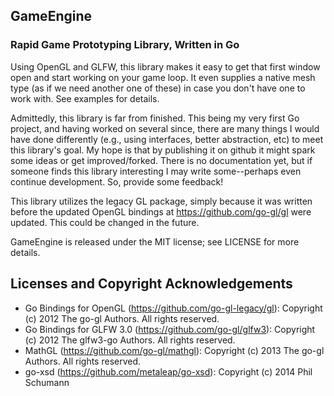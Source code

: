 ## GameEngine ##
### Rapid Game Prototyping Library, Written in Go ###

Using OpenGL and GLFW, this library makes it easy to get that first window open and start working on your game loop. It even supplies a native mesh type (as if we need another one of these) in case you don't have one to work with. See examples for details.

Admittedly, this library is far from finished. This being my very first Go project, and having worked on several since, there are many things I would have done differently (e.g., using interfaces, better abstraction, etc) to meet this library's goal. My hope is that by publishing it on github it might spark some ideas or get improved/forked. There is no documentation yet, but if someone finds this library interesting I may write some--perhaps even continue development.  So, provide some feedback!

This library utilizes the legacy GL package, simply because it was written before the updated OpenGL bindings at https://github.com/go-gl/gl were updated. This could be changed in the future.

GameEngine is released under the MIT license; see LICENSE for more details.

## Licenses and Copyright Acknowledgements ##

* Go Bindings for OpenGL (https://github.com/go-gl-legacy/gl): Copyright (c) 2012 The go-gl Authors. All rights reserved.
* Go Bindings for GLFW 3.0 (https://github.com/go-gl/glfw3): Copyright (c) 2012 The glfw3-go Authors. All rights reserved.
* MathGL (https://github.com/go-gl/mathgl): Copyright (c) 2013 The go-gl Authors. All rights reserved.
* go-xsd (https://github.com/metaleap/go-xsd): Copyright (c) 2014 Phil Schumann
